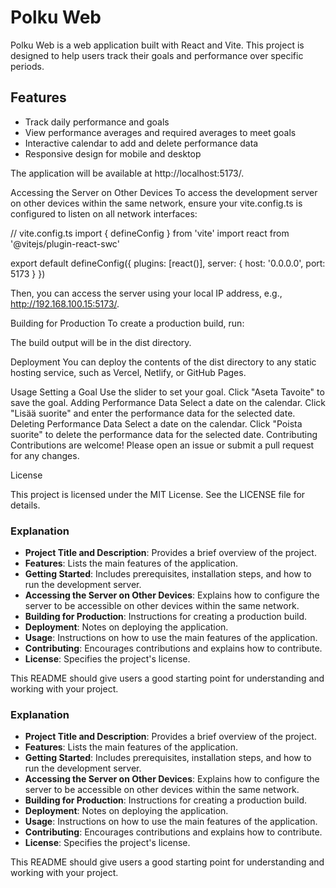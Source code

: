 # Polku Web

Polku Web is a web application built with React and Vite. This project is designed to help users track their goals and performance over specific periods.

## Features

- Track daily performance and goals
- View performance averages and required averages to meet goals
- Interactive calendar to add and delete performance data
- Responsive design for mobile and desktop

The application will be available at http://localhost:5173/.

Accessing the Server on Other Devices
To access the development server on other devices within the same network, ensure your vite.config.ts is configured to listen on all network interfaces:

// vite.config.ts
import { defineConfig } from 'vite'
import react from '@vitejs/plugin-react-swc'

export default defineConfig({
  plugins: [react()],
  server: {
    host: '0.0.0.0',
    port: 5173
  }
})

Then, you can access the server using your local IP address, e.g., http://192.168.100.15:5173/.

Building for Production
To create a production build, run:

The build output will be in the dist directory.

Deployment
You can deploy the contents of the dist directory to any static hosting service, such as Vercel, Netlify, or GitHub Pages.

Usage
Setting a Goal
Use the slider to set your goal.
Click "Aseta Tavoite" to save the goal.
Adding Performance Data
Select a date on the calendar.
Click "Lisää suorite" and enter the performance data for the selected date.
Deleting Performance Data
Select a date on the calendar.
Click "Poista suorite" to delete the performance data for the selected date.
Contributing
Contributions are welcome! Please open an issue or submit a pull request for any changes.

License


This project is licensed under the MIT License. See the LICENSE file for details.

### Explanation

- **Project Title and Description**: Provides a brief overview of the project.
- **Features**: Lists the main features of the application.
- **Getting Started**: Includes prerequisites, installation steps, and how to run the development server.
- **Accessing the Server on Other Devices**: Explains how to configure the server to be accessible on other devices within the same network.
- **Building for Production**: Instructions for creating a production build.
- **Deployment**: Notes on deploying the application.
- **Usage**: Instructions on how to use the main features of the application.
- **Contributing**: Encourages contributions and explains how to contribute.
- **License**: Specifies the project's license.

This README should give users a good starting point for understanding and working with your project.
### Explanation

- **Project Title and Description**: Provides a brief overview of the project.
- **Features**: Lists the main features of the application.
- **Getting Started**: Includes prerequisites, installation steps, and how to run the development server.
- **Accessing the Server on Other Devices**: Explains how to configure the server to be accessible on other devices within the same network.
- **Building for Production**: Instructions for creating a production build.
- **Deployment**: Notes on deploying the application.
- **Usage**: Instructions on how to use the main features of the application.
- **Contributing**: Encourages contributions and explains how to contribute.
- **License**: Specifies the project's license.

This README should give users a good starting point for understanding and working with your project.
